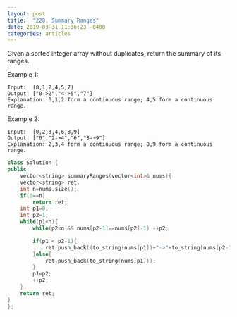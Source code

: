 ```yaml
---
layout: post
title:  "228. Summary Ranges"
date: 2019-03-31 11:36:23 -0400
categories: articles
---
```

Given a sorted integer array without duplicates, return the summary of its ranges.

Example 1:
```
Input:  [0,1,2,4,5,7]
Output: ["0->2","4->5","7"]
Explanation: 0,1,2 form a continuous range; 4,5 form a continuous range.
```
Example 2:
```
Input:  [0,2,3,4,6,8,9]
Output: ["0","2->4","6","8->9"]
Explanation: 2,3,4 form a continuous range; 8,9 form a continuous range.
```

```c++
class Solution {
public:
    vector<string> summaryRanges(vector<int>& nums){
    vector<string> ret;
    int n=nums.size();
    if(0==n)
        return ret;
    int p1=0;
    int p2=1;
    while(p1<n){
        while(p2<n && nums[p2-1]==nums[p2]-1) ++p2;

        if(p1 < p2-1){
            ret.push_back((to_string(nums[p1])+"->"+to_string(nums[p2-1])));
        }else{
            ret.push_back(to_string(nums[p1]));
        }
        p1=p2;
        ++p2;
    }
    return ret;
}
};
```